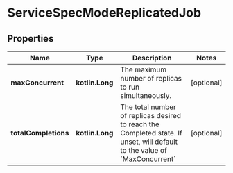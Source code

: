 
# ServiceSpecModeReplicatedJob

## Properties
Name | Type | Description | Notes
------------ | ------------- | ------------- | -------------
**maxConcurrent** | **kotlin.Long** | The maximum number of replicas to run simultaneously.  |  [optional]
**totalCompletions** | **kotlin.Long** | The total number of replicas desired to reach the Completed state. If unset, will default to the value of &#x60;MaxConcurrent&#x60;  |  [optional]



